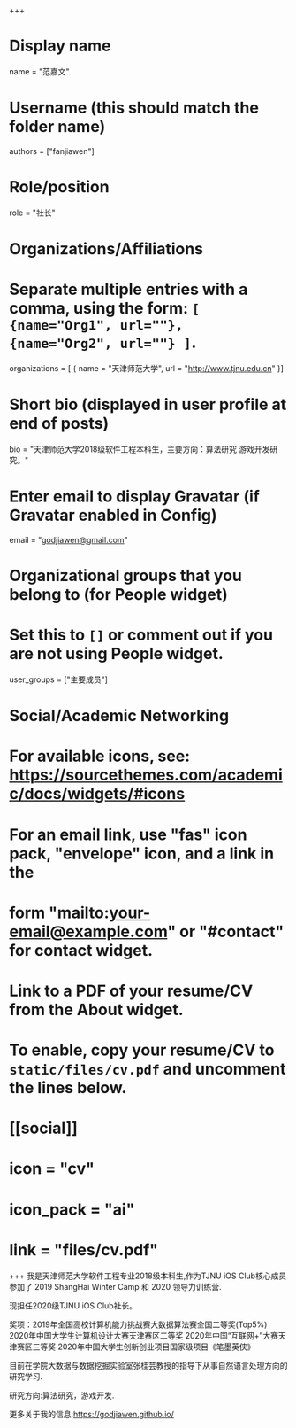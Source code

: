 +++

# Display name

name = "范嘉文"

# Username (this should match the folder name)

authors = ["fanjiawen"]

# Role/position

role = "社长"

# Organizations/Affiliations

#   Separate multiple entries with a comma, using the form: `[ {name="Org1", url=""}, {name="Org2", url=""} ]`.

organizations = [ { name = "天津师范大学", url = "http://www.tjnu.edu.cn" }]

# Short bio (displayed in user profile at end of posts)

bio = "天津师范大学2018级软件工程本科生，主要方向：算法研究 游戏开发研究。"

# Enter email to display Gravatar (if Gravatar enabled in Config)

email = "godjiawen@gmail.com"

# Organizational groups that you belong to (for People widget)

#   Set this to `[]` or comment out if you are not using People widget.

user_groups = ["主要成员"]

# Social/Academic Networking

# For available icons, see: https://sourcethemes.com/academic/docs/widgets/#icons

#   For an email link, use "fas" icon pack, "envelope" icon, and a link in the

#   form "mailto:your-email@example.com" or "#contact" for contact widget.

# Link to a PDF of your resume/CV from the About widget.

# To enable, copy your resume/CV to `static/files/cv.pdf` and uncomment the lines below.

# [[social]]

#   icon = "cv"

#   icon_pack = "ai"

#   link = "files/cv.pdf"

+++
我是天津师范大学软件工程专业2018级本科生,作为TJNU iOS Club核心成员参加了 2019 ShangHai Winter Camp 和 2020 领导力训练营. 

现担任2020级TJNU iOS Club社长。

奖项：2019年全国高校计算机能力挑战赛大数据算法赛全国二等奖(Top5%) 
     2020年中国大学生计算机设计大赛天津赛区二等奖 
     2020年中国“互联网+”大赛天津赛区三等奖
     2020年中国大学生创新创业项目国家级项目《笔墨英侠》

目前在学院大数据与数据挖掘实验室张桂芸教授的指导下从事自然语言处理方向的研究学习.

研究方向:算法研究，游戏开发.

更多关于我的信息:https://godjiawen.github.io/
